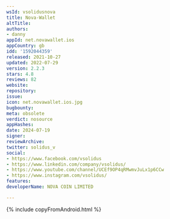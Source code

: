 ```yaml
---
wsId: vsolidusnova
title: Nova-Wallet
altTitle: 
authors:
- danny
appId: net.novawallet.ios
appCountry: gb
idd: '1592044359'
released: 2021-10-27
updated: 2022-07-29
version: 2.2.3
stars: 4.8
reviews: 82
website: 
repository: 
issue: 
icon: net.novawallet.ios.jpg
bugbounty: 
meta: obsolete
verdict: nosource
appHashes: 
date: 2024-07-19
signer: 
reviewArchive: 
twitter: solidus_v
social:
- https://www.facebook.com/vsolidus
- https://www.linkedin.com/company/vsolidus/
- https://www.youtube.com/channel/UCEf9OP4qRMwmvJuLx1p6CCw
- https://www.instagram.com/vsolidus/
features: 
developerName: NOVA COIN LIMITED

---
```


{% include copyFromAndroid.html %}

